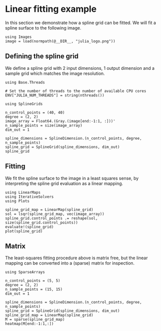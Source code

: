 # Linear fitting example

In this section we demonstrate how a spline grid can be fitted. We will fit a spline surface to the following image.

```@example tutorial
using Images
image = load(normpath(@__DIR__, "julia_logo.png"))
```

## Defining the spline grid

We define a spline grid with 2 input dimensions, 1 output dimension and a sample grid which matches the image resolution.

```@setup tutorial
using Base.Threads

# Set the number of threads to the number of available CPU cores
ENV["JULIA_NUM_THREADS"] = string(nthreads())
```

```@example tutorial
using SplineGrids

n_control_points = (40, 40)
degree = (2, 2)
image_array = Float64.(Gray.(image[end:-1:1, :]))'
n_sample_points = size(image_array)
dim_out = 1

spline_dimensions = SplineDimension.(n_control_points, degree, n_sample_points)
spline_grid = SplineGrid(spline_dimensions, dim_out)
spline_grid
```

## Fitting

We fit the spline surface to the image in a least squares sense, by interpreting the spline grid evaluation as a linear mapping.

```@example tutorial
using LinearMaps
using IterativeSolvers
using Plots

spline_grid_map = LinearMap(spline_grid)
sol = lsqr(spline_grid_map, vec(image_array))
spline_grid.control_points .= reshape(sol, size(spline_grid.control_points))
evaluate!(spline_grid)
plot(spline_grid)
```

## Matrix

The least-squares fitting procedure above is matrix free, but the linear mapping can be converted into a (sparse) matrix for inspection.

```@example tutorial
using SparseArrays

n_control_points = (5, 5)
degree = (2, 2)
n_sample_points = (15, 15)
dim_out = 1

spline_dimensions = SplineDimension.(n_control_points, degree, n_sample_points)
spline_grid = SplineGrid(spline_dimensions, dim_out)
spline_grid_map = LinearMap(spline_grid)
M = sparse(spline_grid_map)
heatmap(M[end:-1:1,:])
```